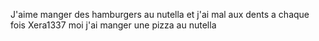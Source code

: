 J'aime manger des hamburgers au nutella et 
j'ai mal aux dents a chaque fois
Xera1337
moi j'ai manger une pizza au nutella
